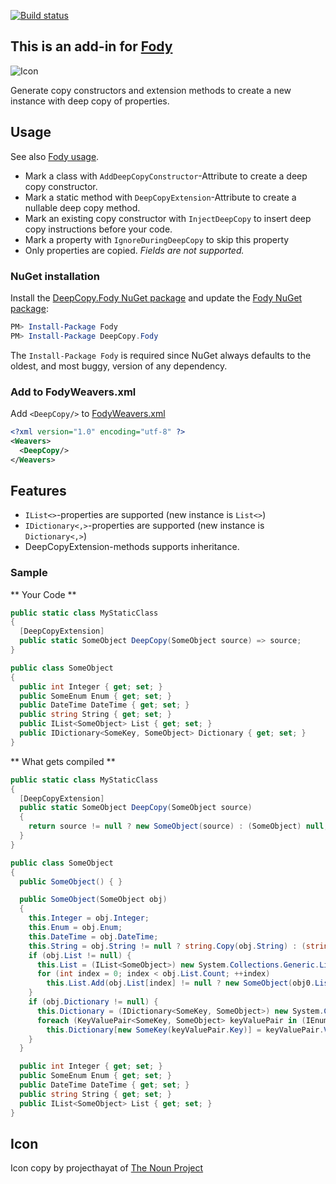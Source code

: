 [![Build status](https://ci.appveyor.com/api/projects/status/17401ybvptlsvfy1?svg=true)](https://ci.appveyor.com/project/greuelpirat/deepcopy)


## This is an add-in for [Fody](https://github.com/Fody/Home/)

![Icon](https://github.com/greuelpirat/DeepCopy/blob/master/package_icon.png)

Generate copy constructors and extension methods to create a new instance with deep copy of properties.

## Usage

See also [Fody usage](https://github.com/Fody/Home/blob/master/pages/usage.md).

- Mark a class with `AddDeepCopyConstructor`-Attribute to create a deep copy constructor.
- Mark a static method with `DeepCopyExtension`-Attribute to create a nullable deep copy method.
- Mark an existing copy constructor with `InjectDeepCopy` to insert deep copy instructions before your code.
- Mark a property with `IgnoreDuringDeepCopy` to skip this property
- Only properties are copied. *Fields are not supported.*


### NuGet installation

Install the [DeepCopy.Fody NuGet package](https://nuget.org/packages/DeepCopy.Fody/) and update the [Fody NuGet package](https://nuget.org/packages/Fody/):

```powershell
PM> Install-Package Fody
PM> Install-Package DeepCopy.Fody
```

The `Install-Package Fody` is required since NuGet always defaults to the oldest, and most buggy, version of any dependency.


### Add to FodyWeavers.xml

Add `<DeepCopy/>` to [FodyWeavers.xml](https://github.com/Fody/Home/blob/master/pages/usage.md#add-fodyweaversxml)

```xml
<?xml version="1.0" encoding="utf-8" ?>
<Weavers>
  <DeepCopy/>
</Weavers>
```

## Features

- `IList<>`-properties are supported (new instance is `List<>`)
- `IDictionary<,>`-properties are supported (new instance is `Dictionary<,>`)
- DeepCopyExtension-methods supports inheritance.

### Sample

** Your Code **
```csharp
public static class MyStaticClass
{
  [DeepCopyExtension]
  public static SomeObject DeepCopy(SomeObject source) => source;
}

public class SomeObject
{
  public int Integer { get; set; }
  public SomeEnum Enum { get; set; }
  public DateTime DateTime { get; set; }
  public string String { get; set; }
  public IList<SomeObject> List { get; set; }
  public IDictionary<SomeKey, SomeObject> Dictionary { get; set; }
}
```

** What gets compiled **
```csharp
public static class MyStaticClass
{
  [DeepCopyExtension]
  public static SomeObject DeepCopy(SomeObject source)
  {
    return source != null ? new SomeObject(source) : (SomeObject) null;
  }
}

public class SomeObject
{
  public SomeObject() { }

  public SomeObject(SomeObject obj)
  {
    this.Integer = obj.Integer;
    this.Enum = obj.Enum;
    this.DateTime = obj.DateTime;
    this.String = obj.String != null ? string.Copy(obj.String) : (string) null;
    if (obj.List != null) {
      this.List = (IList<SomeObject>) new System.Collections.Generic.List<SomeObject>();
      for (int index = 0; index < obj.List.Count; ++index)
        this.List.Add(obj.List[index] != null ? new SomeObject(obj0.List[index]) : (SomeObject) null);
    }
    if (obj.Dictionary != null) {
      this.Dictionary = (IDictionary<SomeKey, SomeObject>) new System.Collections.Generic.Dictionary<SomeKey, SomeObject>();
      foreach (KeyValuePair<SomeKey, SomeObject> keyValuePair in (IEnumerable<KeyValuePair<SomeKey, SomeObject>>) obj.Dictionary)
        this.Dictionary[new SomeKey(keyValuePair.Key)] = keyValuePair.Value != null ? new SomeObject(keyValuePair.Value) : (SomeObject) null;
    }
  }

  public int Integer { get; set; }
  public SomeEnum Enum { get; set; }
  public DateTime DateTime { get; set; }
  public string String { get; set; }
  public IList<SomeObject> List { get; set; }
}
```

## Icon

Icon copy by projecthayat  of [The Noun Project](http://thenounproject.com)